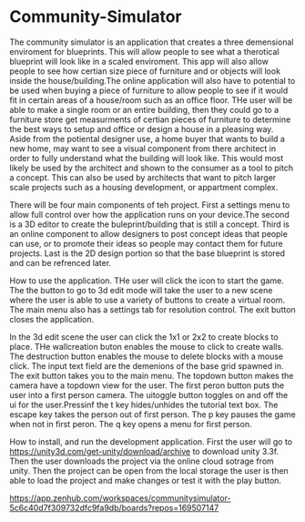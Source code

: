 # Community-Simulator
The community simulator is an application that creates a three demensional enviroment for blueprints. This will allow people to see what a therotical blueprint will look like in a scaled enviroment. This app will also allow people to see how certian size piece of furniture and or objects will look inside the house/building.The online application will also have to potential to be used when buying a piece of furniture to allow people to see if it would fit in certain areas of a house/room such as an office floor. THe user will be able to make a single room or an entire building, then they could go to a furniture store get measurments of certian pieces of furniture to determine the best ways to setup and office or design a house in a pleasing way. Aside from the potiental designer use, a home buyer that wants to build a new home, may want to see a visual component from there architect in order to fully understand what the building will look like. This would most likely be used by the architect and shown to the consumer as a tool to pitch a concept. This can also be used by architects that want to pitch larger scale projects such as a housing development, or appartment complex. 

There will be four main components of teh project. First a settings menu to allow full control over how the application runs on your device.The second is a 3D editor to create the buleprint/building that is still a concept. Third is an online component to allow designers to post concept ideas that people can use, or to promote their ideas so people may contact them for future projects. Last is the 2D design portion so that the base blueprint is stored and can be refrenced later.


How to use the application.
THe user will click the icon to start the game. The the button to go to 3d edit mode will take the user to a new scene where the user is able to use a variety of buttons to create a virtual room. The main menu also has a settings tab for resolution control. The exit button closes the application.

In the 3d edit scene the user can click the 1x1 or 2x2 to create blocks to place. THe wallcreation buton enables the mouse to click to create walls. The destruction button enables the mouse to delete blocks with a mouse click. The input text field are the demenions of the base grid spawned in. The exit button takes you to the main menu. The topdown button makes the camera have a topdown view for the user. The first peron button puts the user into a first person camera. The uitoggle button toggles on and off the ui for the user.Pressinf the t key hides/unhides the tutorial text box. The escape key takes the person out of first person. The p key pauses the game when not in first peron. The q key opens a menu for first person.

How to install, and run the development application.
First the user will go to https://unity3d.com/get-unity/download/archive to download unity 3.3f.
Then the user downloads the project via the online cloud sotrage from unity.
Then the project can be open from the local storage the user is then able to load the project and make changes or test it with the play button.

https://app.zenhub.com/workspaces/communitysimulator-5c6c40d7f309732dfc9fa9db/boards?repos=169507147
